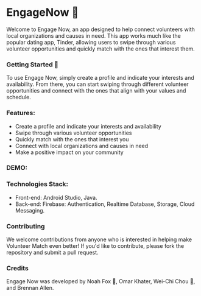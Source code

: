 # EngageNow 🤝

Welcome to Engage Now, an app designed to help connect volunteers with local organizations and causes in need. This app works much like the popular dating app, Tinder, allowing users to swipe through various volunteer opportunities and quickly match with the ones that interest them.

### Getting Started 🚀
To use Engage Now, simply create a profile and indicate your interests and availability. From there, you can start swiping through different volunteer opportunities and connect with the ones that align with your values and schedule.

### Features:
* Create a profile and indicate your interests and availability
* Swipe through various volunteer opportunities
* Quickly match with the ones that interest you
* Connect with local organizations and causes in need
* Make a positive impact on your community

### DEMO:


### Technologies Stack: 
* Front-end: Android Studio, Java.
* Back-end: Firebase: Authentication, Realtime Database, Storage, Cloud Messaging.

### Contributing
We welcome contributions from anyone who is interested in helping make Volunteer Match even better! If you'd like to contribute, please fork the repository and submit a pull request.

### Credits 
Engage Now was developed by Noah Fox 🦊, Omar Khater, Wei-Chi Chou 🦍, and Brennan Allen.

